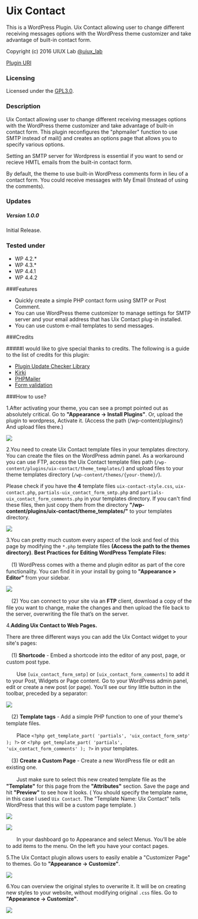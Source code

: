 # Uix Contact
This is a WordPress Plugin. Uix Contact allowing user to change different receiving messages options with the WordPress theme customizer and take advantage of built-in contact form.

Copyright (c) 2016 UIUX Lab [@uiux_lab](http://twitter.com/uiux_lab)


[Plugin URI](https://uiux.cc/wp-plugins/uix-contact/)

### Licensing

Licensed under the [GPL3.0](http://www.gnu.org/licenses/gpl-3.0.en.html).

### Description

Uix Contact allowing user to change different receiving messages options with the WordPress theme customizer and take advantage of built-in contact form. This plugin reconfigures the "phpmailer" function to use SMTP instead of mail() and creates an options page that allows you to specify various options. 

Setting an SMTP server for Wordpress is essential if you want to send or recieve HMTL emails from the built-in contact form. 

By default, the theme to use built-in WordPress comments form in lieu of a contact form. You could receive messages with My Email (Instead of using the comments).



### Updates 

##### Version 1.0.0
Initial Release.


### Tested under

- WP 4.2.*
- WP 4.3.*
- WP 4.4.1
- WP 4.4.2


###Features

- Quickly create a simple PHP contact form using SMTP or Post Comment.
- You can use WordPress theme customizer to manage settings for SMTP server and your email address that has Uix Contact plug-in installed.
- You can use custom e-mail templates to send messages.


###Credits

#####I would like to give special thanks to credits. The following is a guide to the list of credits for this plugin:

- [Plugin Update Checker Library](http://w-shadow.com)
- [Kirki](http://kirki.org/)
- [PHPMailer](https://github.com/PHPMailer/)
- [Form validation](http://jqueryvalidation.org/)


###How to use?

1.After activating your theme, you can see a prompt pointed out as absolutely critical. Go to **"Appearance -> Install Plugins"**.
Or, upload the plugin to wordpress, Activate it. (Access the path (/wp-content/plugins/) And upload files there.)

![](https://github.com/xizon/Uix-Contact/blob/master/helper/img/plug.jpg)

2.You need to create Uix Contact template files in your templates directory. You can create the files on the WordPress admin panel. As a workaround you can use FTP, access the Uix Contact template files path (`/wp-content/plugins/uix-contact/theme_templates/`) and upload files to your theme templates directory (`/wp-content/themes/{your-theme}/`).  


Please check if you have the **4** template files `uix-contact-style.css`, `uix-contact.php`, `partials-uix_contact_form_smtp.php` and `partials-uix_contact_form_comments.php` in your templates directory. If you can't find these files, then just copy them from the directory **"/wp-content/plugins/uix-contact/theme_templates/"** to your templates directory.

![](https://github.com/xizon/Uix-Contact/blob/master/helper/img/temp.jpg)


3.You can pretty much custom every aspect of the look and feel of this page by modifying the `*.php` template files **(Access the path to the themes directory)**. **Best Practices for Editing WordPress Template Files:**

　(1) WordPress comes with a theme and plugin editor as part of the core functionality. You can find it in your install by going to **"Appearance > Editor"** from your sidebar.
  
  ![](https://github.com/xizon/Uix-Contact/blob/master/helper/img/editor.jpg)

　(2) You can connect to your site via an **FTP** client, download a copy of the file you want to change, make the changes and then upload the file back to the server, overwriting the file that’s on the server.


4.**Adding Uix Contact to Web Pages.**

There are three different ways you can add the Uix Contact widget to your site's pages:

　(1)  **Shortcode** - Embed a shortcode into the editor of any post, page, or custom post type. 

　　Use `[uix_contact_form_smtp]` or `[uix_contact_form_comments]` to add it to your Post, Widgets or Page content.  Go to your WordPress admin panel, edit or create a new post (or page). You’ll see our tiny little button in the toolbar, preceded by a separator:

![](https://github.com/xizon/Uix-Contact/blob/master/helper/img/sc.jpg)
  
  
　(2)  **Template tags** - Add a simple PHP function to one of your theme's template files. 

　　Place `<?php get_template_part( 'partials', 'uix_contact_form_smtp' ); ?>`  or  `<?php get_template_part( 'partials', 'uix_contact_form_comments' ); ?>` in your templates.


　(3)  **Create a Custom Page** - Create a new WordPress file or edit an existing one.

　　Just make sure to select this new created template file as the **"Template"** for this page from the **"Attributes"** section. Save the page and hit **"Preview"** to see how it looks. ( You should specify the template name, in this case I used `Uix Contact`. The "Template Name: Uix Contact" tells WordPress that this will be a custom page template. )


![](https://github.com/xizon/Uix-Contact/blob/master/helper/img/menu.jpg)

![](https://github.com/xizon/Uix-Contact/blob/master/helper/img/add-page.jpg)


　　In your dashboard go to Appearance and select Menus. You’ll be able to add items to the menu. On the left you have your contact pages.



5.The Uix Contact plugin allows users to easily enable a "Customizer Page" to themes. Go to **"Appearance -> Customize"**.

![](https://github.com/xizon/Uix-Contact/blob/master/helper/img/customize.jpg)


6.You can overview the original styles to overwrite it. It will be on creating new styles to your website, without modifying original `.css` files. Go to **"Appearance -> Customize"**.

![](https://github.com/xizon/Uix-Contact/blob/master/helper/img/css.jpg)

